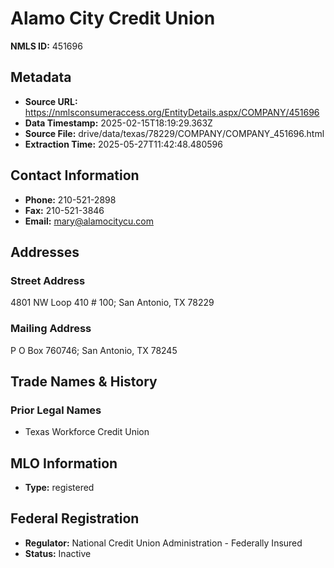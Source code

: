 # Alamo City Credit Union

**NMLS ID:** 451696

## Metadata
- **Source URL:** https://nmlsconsumeraccess.org/EntityDetails.aspx/COMPANY/451696
- **Data Timestamp:** 2025-02-15T18:19:29.363Z
- **Source File:** drive/data/texas/78229/COMPANY/COMPANY_451696.html
- **Extraction Time:** 2025-05-27T11:42:48.480596

## Contact Information
- **Phone:** 210-521-2898
- **Fax:** 210-521-3846
- **Email:** mary@alamocitycu.com

## Addresses
### Street Address
4801 NW Loop 410 # 100; San Antonio, TX 78229

### Mailing Address
P O Box 760746; San Antonio, TX 78245

## Trade Names & History
### Prior Legal Names
- Texas Workforce Credit Union

## MLO Information
- **Type:** registered

## Federal Registration
- **Regulator:** National Credit Union Administration - Federally Insured
- **Status:** Inactive
